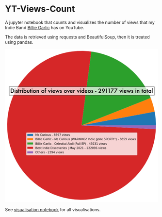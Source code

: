 # YT-Views-Count
A jupyter notebook that counts and visualizes the number of views that my Indie Band [Billie Garlic](https://open.spotify.com/artist/2KZoVTprHSLoYX7G38MBh9?si=R92K6MuyS7CVYXcQfcbmHw&dl_branch=1) has on YouTube.

The data is retrieved using requests and BeautifulSoup, then it is treated using pandas.

![alt text](./generated/pie_per_video.png)

See [visualisation notebook](./src/visualise.ipynb) for all visualisations.
